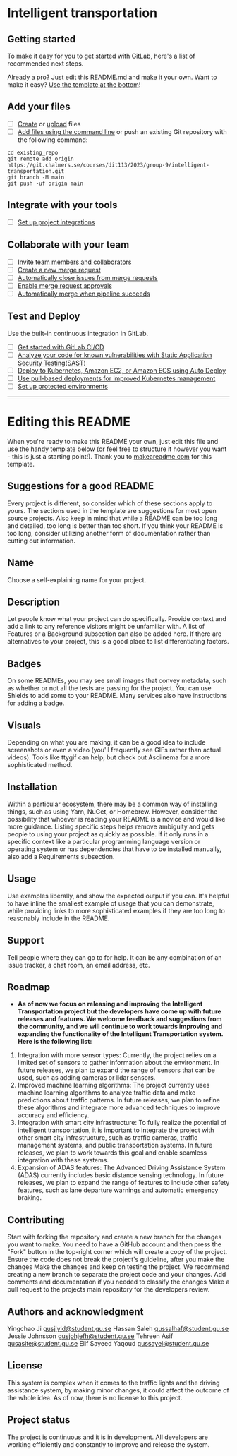 # Intelligent transportation



## Getting started

To make it easy for you to get started with GitLab, here's a list of recommended next steps.

Already a pro? Just edit this README.md and make it your own. Want to make it easy? [Use the template at the bottom](#editing-this-readme)!

## Add your files

- [ ] [Create](https://docs.gitlab.com/ee/user/project/repository/web_editor.html#create-a-file) or [upload](https://docs.gitlab.com/ee/user/project/repository/web_editor.html#upload-a-file) files
- [ ] [Add files using the command line](https://docs.gitlab.com/ee/gitlab-basics/add-file.html#add-a-file-using-the-command-line) or push an existing Git repository with the following command:

```
cd existing_repo
git remote add origin https://git.chalmers.se/courses/dit113/2023/group-9/intelligent-transportation.git
git branch -M main
git push -uf origin main
```

## Integrate with your tools

- [ ] [Set up project integrations](https://git.chalmers.se/courses/dit113/2023/group-9/intelligent-transportation/-/settings/integrations)

## Collaborate with your team

- [ ] [Invite team members and collaborators](https://docs.gitlab.com/ee/user/project/members/)
- [ ] [Create a new merge request](https://docs.gitlab.com/ee/user/project/merge_requests/creating_merge_requests.html)
- [ ] [Automatically close issues from merge requests](https://docs.gitlab.com/ee/user/project/issues/managing_issues.html#closing-issues-automatically)
- [ ] [Enable merge request approvals](https://docs.gitlab.com/ee/user/project/merge_requests/approvals/)
- [ ] [Automatically merge when pipeline succeeds](https://docs.gitlab.com/ee/user/project/merge_requests/merge_when_pipeline_succeeds.html)

## Test and Deploy

Use the built-in continuous integration in GitLab.

- [ ] [Get started with GitLab CI/CD](https://docs.gitlab.com/ee/ci/quick_start/index.html)
- [ ] [Analyze your code for known vulnerabilities with Static Application Security Testing(SAST)](https://docs.gitlab.com/ee/user/application_security/sast/)
- [ ] [Deploy to Kubernetes, Amazon EC2, or Amazon ECS using Auto Deploy](https://docs.gitlab.com/ee/topics/autodevops/requirements.html)
- [ ] [Use pull-based deployments for improved Kubernetes management](https://docs.gitlab.com/ee/user/clusters/agent/)
- [ ] [Set up protected environments](https://docs.gitlab.com/ee/ci/environments/protected_environments.html)

***

# Editing this README

When you're ready to make this README your own, just edit this file and use the handy template below (or feel free to structure it however you want - this is just a starting point!). Thank you to [makeareadme.com](https://www.makeareadme.com/) for this template.

## Suggestions for a good README
Every project is different, so consider which of these sections apply to yours. The sections used in the template are suggestions for most open source projects. Also keep in mind that while a README can be too long and detailed, too long is better than too short. If you think your README is too long, consider utilizing another form of documentation rather than cutting out information.

## Name
Choose a self-explaining name for your project.

## Description
Let people know what your project can do specifically. Provide context and add a link to any reference visitors might be unfamiliar with. A list of Features or a Background subsection can also be added here. If there are alternatives to your project, this is a good place to list differentiating factors.

## Badges
On some READMEs, you may see small images that convey metadata, such as whether or not all the tests are passing for the project. You can use Shields to add some to your README. Many services also have instructions for adding a badge.

## Visuals
Depending on what you are making, it can be a good idea to include screenshots or even a video (you'll frequently see GIFs rather than actual videos). Tools like ttygif can help, but check out Asciinema for a more sophisticated method.

## Installation
Within a particular ecosystem, there may be a common way of installing things, such as using Yarn, NuGet, or Homebrew. However, consider the possibility that whoever is reading your README is a novice and would like more guidance. Listing specific steps helps remove ambiguity and gets people to using your project as quickly as possible. If it only runs in a specific context like a particular programming language version or operating system or has dependencies that have to be installed manually, also add a Requirements subsection.

## Usage
Use examples liberally, and show the expected output if you can. It's helpful to have inline the smallest example of usage that you can demonstrate, while providing links to more sophisticated examples if they are too long to reasonably include in the README.

## Support
Tell people where they can go to for help. It can be any combination of an issue tracker, a chat room, an email address, etc.

## Roadmap
- **As of now we focus on releasing and improving the Intelligent Transportation project but the developers have come up with future releases and features. We welcome feedback and suggestions from the community, and we will continue to work towards improving and expanding the functionality of the Intelligent Transportation system. Here is the following list:**
 1. Integration with more sensor types: Currently, the project relies on a limited set of sensors to gather information about the environment. In future releases, we plan to expand the range of sensors that can be used, such as adding cameras or lidar sensors.
 2. Improved machine learning algorithms: The project currently uses machine learning algorithms to analyze traffic data and make predictions about traffic patterns. In future releases, we plan to refine these algorithms and integrate more advanced techniques to improve accuracy and efficiency. 
 3. Integration with smart city infrastructure: To fully realize the potential of intelligent transportation, it is important to integrate the project with other smart city infrastructure, such as traffic cameras, traffic management systems, and public transportation systems. In future releases, we plan to work towards this goal and enable seamless integration with these systems.
 4. Expansion of ADAS features: The Advanced Driving Assistance System (ADAS) currently includes basic distance sensing technology. In future releases, we plan to expand the range of features to include other safety features, such as lane departure warnings and automatic emergency braking.


## Contributing
Start with forking the repository and create a new branch for the changes you want to make. You need to have a GitHub account and then press the  "Fork" button in the top-right corner which will create a copy of the project.
Ensure the code does not break the project's guideline, after you make the changes
Make the changes and keep on testing the project. We recommend creating a new branch to separate the project code and your changes.
Add comments and documentation if you needed to classify the changes
Make a pull request to the projects main repository for the developers review.

## Authors and acknowledgment
Yingchao Ji           gusjiyid@student.gu.se
Hassan Saleh          gussalhaf@student.gu.se
Jessie Johnsson       gusjohjefh@student.gu.se
Tehreen Asif          gusasite@student.gu.se
Elif Sayeed Yaqoud    gussayel@student.gu.se



## License
This system is complex when it comes to the traffic lights and the driving assistance system, by making minor changes, it could affect the outcome of the whole idea. As of now, there is no license to this project.
## Project status
The project is continuous and it is in development. All developers are working efficiently and constantly to improve and release the system. 